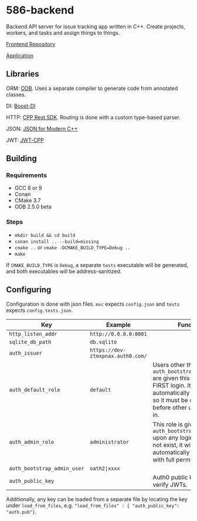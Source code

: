 # 586-backend

Backend API server for issue tracking app written in C++. Create projects, workers, and tasks and assign things to things.

[Frontend Repository](https://github.com/bmcclelland/586-frontend)

[Application](http://586-frontend.s3-website-us-east-1.amazonaws.com/)

## Libraries

ORM: [ODB](https://www.codesynthesis.com/products/odb). Uses a separate compiler to generate code from annotated classes.

DI: [Boost-DI](https://boost-experimental.github.io/di)

HTTP: [CPP Rest SDK](https://github.com/Microsoft/cpprestsdk). Routing is done with a custom type-based parser.

JSON: [JSON for Modern C++](https://github.com/nlohmann/json)

JWT: [JWT-CPP](https://github.com/pokowaka/jwt-cpp)

## Building

### Requirements
- GCC 8 or 9
- Conan
- CMake 3.7
- ODB 2.5.0 beta

### Steps
- `mkdir build && cd build`
- `conan install .. --build=missing`
- `cmake ..` or `cmake -DCMAKE_BUILD_TYPE=Debug ..`
- `make`

If `CMAKE_BUILD_TYPE` is `Debug`, a separate `tests` executable will be generated, and both executables will be address-sanitized.

## Configuring

Configuration is done with json files. `mvc` expects `config.json` and `tests` expects `config.tests.json`.

Key | Example | Function
--- | --- | ---
`http_listen_addr`  | `http://0.0.0.0:8001` | 
`sqlite_db_path`    | `db.sqlite` |
`auth_issuer`       | `https://dev-ztmxpnax.auth0.com/` |
`auth_default_role` | `default` | Users other than `auth_bootstrap_admin_user` are given this role upon FIRST login. It is NOT automatically generated, so it must be created before other users can log in.
`auth_admin_role`   | `administrator` | This role is given to `auth_bootstrap_admin_user` upon any login. If it does not exist, it will be automatically generated with full permissions.
`auth_bootstrap_admin_user` | `oath2\|xxxx` |
`auth_public_key` | | Auth0 public key used to verify JWTs.

Additionally, any key can be loaded from a separate file by locating the key under `load_from_files`, e.g. `"load_from_files" : { "auth_public_key": "auth.pub"}`.
